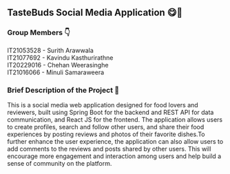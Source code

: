 ## TasteBuds Social Media Application :yum::hamburger:

### Group Members :point_down:
IT21053528 - Surith Arawwala<br>
IT21077692 - Kavindu Kasthurirathne<br>
IT20229016 - Chehan Weerasinghe<br>
IT21016066 - Minuli Samaraweera<br>

### Brief Description of the Project :eyes: 
This is a social media web application designed for food lovers and reviewers, built using Spring Boot for the backend and REST API for data communication, and React JS 
for the frontend. The application allows users to create profiles, search and follow other users, and share their food experiences by posting reviews and photos of their 
favorite dishes.To further enhance the user experience, the application can also allow users to add comments to the reviews and posts shared by other users. This will 
encourage more engagement and interaction among users and help build a sense of community on the platform.
